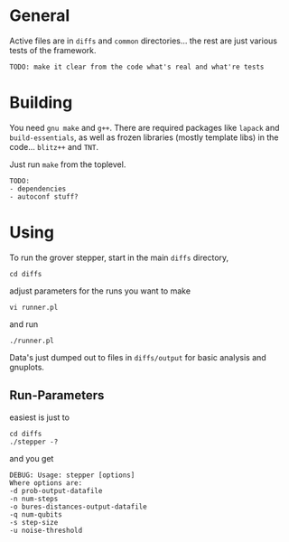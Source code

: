 
# General

Active files are in `diffs` and `common` directories... the rest are just various tests of the framework.

    TODO: make it clear from the code what's real and what're tests

# Building

You need `gnu make` and `g++`.  There are required packages like `lapack` and `build-essentials`, as well as frozen libraries (mostly template libs) in the code... `blitz++` and `TNT`.

Just run `make` from the toplevel.

    TODO:
    - dependencies
    - autoconf stuff?


# Using

To run the grover stepper, start in the main `diffs` directory,

    cd diffs

adjust parameters for the runs you want to make

    vi runner.pl

and run

    ./runner.pl

Data's just dumped out to files in `diffs/output` for basic analysis and gnuplots.


## Run-Parameters

easiest is just to 

    cd diffs
    ./stepper -?

and you get

    DEBUG: Usage: stepper [options]
    Where options are:
    -d prob-output-datafile 
    -n num-steps
    -o bures-distances-output-datafile
    -q num-qubits
    -s step-size
    -u noise-threshold

